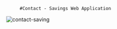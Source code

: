 
         #Contact - Savings Web Application

 ![contact-saving](https://user-images.githubusercontent.com/59472229/143678555-13812fc9-d77d-440b-b7bf-548e1fb3a0a0.jpg)
